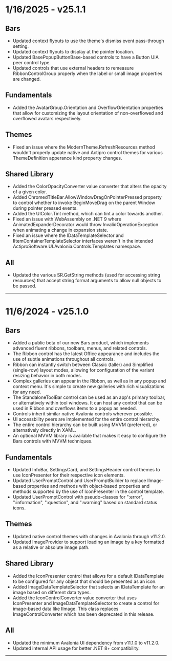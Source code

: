 # 1/16/2025 - v25.1.1

## Bars
- Updated context flyouts to use the theme's dismiss event pass-through setting.
- Updated context flyouts to display at the pointer location.
- Updated BasePopupButtonBase-based controls to have a Button UIA peer control type.
- Updated controls that use external headers to remeasure RibbonControlGroup properly when the label or small image properties are changed.
## Fundamentals
- Added the AvatarGroup.Orientation and OverflowOrientation properties that allow for customizing the layout orientation of non-overflowed and overflowed avatars respectively.
## Themes
- Fixed an issue where the ModernTheme.RefreshResources method wouldn't properly update native and Actipro control themes for various ThemeDefinition apperance kind property changes.
## Shared Library
- Added the ColorOpacityConverter value converter that alters the opacity of a given color.
- Added ChromedTitleBar.AllowWindowDragOnPointerPressed property to control whether to invoke BeginMoveDrag on the parent Window during pointer pressed events.
- Added the UIColor.Tint method, which can tint a color towards another.
- Fixed an issue with WebAssembly on .NET 9 where AnimatedExpanderDecorator would throw InvalidOperationException when animating a change in expansion state.
- Fixed an issue where the IDataTemplateSelector and IItemContainerTemplateSelector interfaces weren't in the intended ActiproSoftware.UI.Avalonia.Controls.Templates namespace.
## All
- Updated the various SR.GetString methods (used for accessing string resources) that accept string format arguments to allow null objects to be passed.

---

# 11/6/2024 - v25.1.0

## Bars
- Added a public beta of our new Bars product, which implements advanced fluent ribbons, toolbars, menus, and related controls.
- The Ribbon control has the latest Office appearance and includes the use of subtle animations throughout all controls.
- Ribbon can instantly switch between Classic (taller) and Simplified (single-row) layout modes, allowing for configuration of the variant resizing behavior in both modes.
- Complex galleries can appear in the Ribbon, as well as in any popup and context menu.  It's simple to create new galleries with rich visualizations for any need.
- The StandaloneToolBar control can be used as an app's primary toolbar, or alternatively within tool windows.  It can host any control that can be used in Ribbon and overflows items to a popup as needed.
- Controls inherit similar native Avalonia controls wherever possible.
- UI accessbility peers are implemented for the entire control hierarchy.
- The entire control hierarchy can be built using MVVM (preferred), or alternatively directly in XAML.
- An optional MVVM library is available that makes it easy to configure the Bars controls with MVVM techniques.
## Fundamentals
- Updated InfoBar, SettingsCard, and SettingsHeader control themes to use IconPresenter for their respective icon elements.
- Updated UserPromptControl and UserPromptBuilder to replace IImage-based properties and methods with object-based properties and methods supported by the use of IconPresenter in the control template.
- Updated UserPromptControl with pseudo-classes for ":error", ":information", ":question", and ":warning" based on standard status icons.
## Themes
- Updated native control themes with changes in Avalonia through v11.2.0.
- Updated ImageProvider to support loading an image by a key formatted as a relative or absolute image path.
## Shared Library
- Added the IconPresenter control that allows for a default IDataTemplate to be configured for any object that should be presented as an icon.
- Added ImageDataTemplateSelector that selects an IDataTemplate for an image based on different data types.
- Added the IconControlConverter value converter that uses IconPresenter and ImageDataTemplateSelector to create a control for image-based data like IImage.  This class replaces ImageControlConverter which has been deprecated in this release.
## All
- Updated the minimum Avalonia UI dependency from v11.1.0 to v11.2.0.
- Updated internal API usage for better .NET 8+ compatibility.

---
